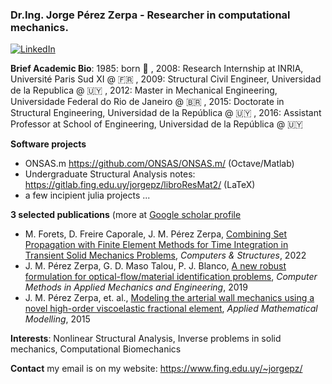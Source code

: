 ### Dr.Ing. Jorge Pérez Zerpa - Researcher in computational mechanics.

<a href="https://www.linkedin.com/in/jorgejmpz//" target="_blank"><img alt="LinkedIn" src="https://img.shields.io/badge/linkedin-%230077B5.svg?&style=for-the-badge&logo=linkedin&logoColor=white" /></a>

**Brief Academic Bio**: 1985: born 👶 , 2008: Research Internship at INRIA, Université Paris Sud XI @ 🇫🇷 , 2009: Structural Civil Engineer, Universidad de la Republica @ 🇺🇾 , 2012: Master in Mechanical Engineering, Universidade Federal do Rio de Janeiro @ 🇧🇷 , 2015: Doctorate in Structural Engineering, Universidad de la República @ 🇺🇾 , 2016: Assistant Professor at School of Engineering, Universidad de la República @ 🇺🇾

**Software projects**
 - ONSAS.m https://github.com/ONSAS/ONSAS.m/ (Octave/Matlab)
 - Undergraduate Structural Analysis notes: https://gitlab.fing.edu.uy/jorgepz/libroResMat2/ (LaTeX)
 - a few incipient julia projects ...

**3 selected publications** (more at [Google scholar profile](https://scholar.google.com.uy/citations?user=Qb476KIAAAAJ&hl=en)
 - M. Forets, D. Freire Caporale, J. M. Pérez Zerpa, [Combining Set Propagation with Finite Element Methods for Time Integration in Transient Solid Mechanics Problems](https://www.sciencedirect.com/science/article/abs/pii/S0045794921002212), _Computers & Structures_, 2022
 - J. M. Pérez Zerpa, G. D. Maso Talou, P. J. Blanco, [A new robust formulation for optical-flow/material identification problems](https://www.sciencedirect.com/science/article/abs/pii/S0045782519302099), _Computer Methods in Applied Mechanics and Engineering_, 2019
 - J. M. Pérez Zerpa, et. al., [Modeling the arterial wall mechanics using a novel high-order viscoelastic fractional element](https://www.sciencedirect.com/science/article/pii/S0307904X15002577), _Applied Mathematical Modelling_, 2015

**Interests**:  Nonlinear Structural Analysis, Inverse problems in solid mechanics, Computational Biomechanics

**Contact** my email is on my website:  https://www.fing.edu.uy/~jorgepz/


